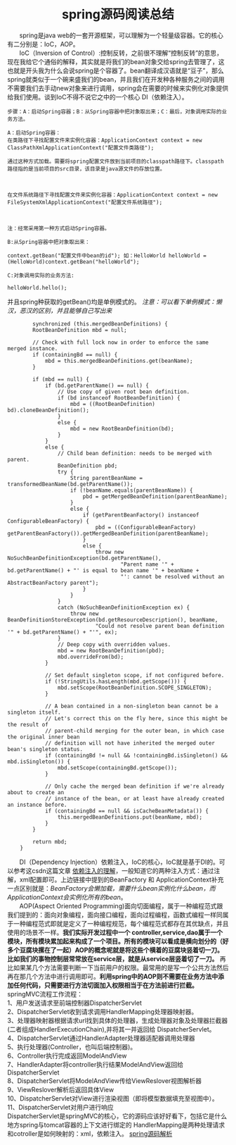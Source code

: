 # <center>spring源码阅读总结</center> 
&#160; &#160; &#160; &#160;spring是java web的一套开源框架，可以理解为一个轻量级容器。它的核心有二分别是：IoC，AOP。  
&#160; &#160; &#160; &#160;IoC（Inversion of Control）:控制反转，之前很不理解“控制反转”的意思，现在我给它个通俗的解释，其实就是将我们的bean对象交给spring去管理了，这也就是开头我为什么会说spring是个容器了。bean翻译成汉语就是“豆子”，那么spring就类似于一个碗来盛我们的bean，并且我们在开发种各种服务之间的调用不需要我们去手动new对象来进行调用，spring会在需要的时候来实例化对象提供给我们使用。谈到IoC不得不说它之中的一个核心 DI（依赖注入）。  

	步骤：A：启动Spring容器；B：从Spring容器中把对象取出来；C：最后，对象调用实际的业务方法。 

	A：启动Spring容器：
	在类路径下寻找配置文件来实例化容器：ApplicationContext context = new ClassPathXmlApplicationContext("配置文件类路径");

	通过这种方式加载。需要将spring配置文件放到当前项目的classpath路径下。classpath路径指的是当前项目的src目录，该目录是java源文件的存放位置。

 

	在文件系统路径下寻找配置文件来实例化容器：ApplicationContext context = new FileSystemXmlApplicationContext("配置文件系统路径"); 

	

	注：经常采用第一种方式启动Spring容器。

	B:从Spring容器中把对象取出来：

	context.getBean("配置文件中bean的id"); 如：HelloWorld helloWorld = (HelloWorld)context.getBean("helloWorld");

	C:对象调用实际的业务方法:

	helloWorld.hello(); 

 
并且spring种获取的getBean()均是单例模式的。
   <em>注意：可以看下单例模式：懒汉，恶汉的区别，并且能够自己写出来</em>  

			synchronized (this.mergedBeanDefinitions) {
			RootBeanDefinition mbd = null;

			// Check with full lock now in order to enforce the same merged instance.
			if (containingBd == null) {
				mbd = this.mergedBeanDefinitions.get(beanName);
			}

			if (mbd == null) {
				if (bd.getParentName() == null) {
					// Use copy of given root bean definition.
					if (bd instanceof RootBeanDefinition) {
						mbd = ((RootBeanDefinition) bd).cloneBeanDefinition();
					}
					else {
						mbd = new RootBeanDefinition(bd);
					}
				}
				else {
					// Child bean definition: needs to be merged with parent.
					BeanDefinition pbd;
					try {
						String parentBeanName = transformedBeanName(bd.getParentName());
						if (!beanName.equals(parentBeanName)) {
							pbd = getMergedBeanDefinition(parentBeanName);
						}
						else {
							if (getParentBeanFactory() instanceof ConfigurableBeanFactory) {
								pbd = ((ConfigurableBeanFactory) getParentBeanFactory()).getMergedBeanDefinition(parentBeanName);
							}
							else {
								throw new NoSuchBeanDefinitionException(bd.getParentName(),
										"Parent name '" + bd.getParentName() + "' is equal to bean name '" + beanName +
										"': cannot be resolved without an AbstractBeanFactory parent");
							}
						}
					}
					catch (NoSuchBeanDefinitionException ex) {
						throw new BeanDefinitionStoreException(bd.getResourceDescription(), beanName,
								"Could not resolve parent bean definition '" + bd.getParentName() + "'", ex);
					}
					// Deep copy with overridden values.
					mbd = new RootBeanDefinition(pbd);
					mbd.overrideFrom(bd);
				}

				// Set default singleton scope, if not configured before.
				if (!StringUtils.hasLength(mbd.getScope())) {
					mbd.setScope(RootBeanDefinition.SCOPE_SINGLETON);
				}

				// A bean contained in a non-singleton bean cannot be a singleton itself.
				// Let's correct this on the fly here, since this might be the result of
				// parent-child merging for the outer bean, in which case the original inner bean
				// definition will not have inherited the merged outer bean's singleton status.
				if (containingBd != null && !containingBd.isSingleton() && mbd.isSingleton()) {
					mbd.setScope(containingBd.getScope());
				}

				// Only cache the merged bean definition if we're already about to create an
				// instance of the bean, or at least have already created an instance before.
				if (containingBd == null && isCacheBeanMetadata()) {
					this.mergedBeanDefinitions.put(beanName, mbd);
				}
			}

			return mbd;
		}
  
&#160; &#160; &#160; &#160;DI（Dependency Injection）依赖注入，IoC的核心，IoC就是基于DI的。可以参考这csdn这篇文章
[依赖注入的理解](https://blog.csdn.net/z3881006/article/details/53932779)，一般知道它的两种注入方式：通过注解，xml配置即可。上边链接中提到的BeanFactory 和 ApplicationContext补充一点区别就是：<em>BeanFactory会懒加载，需要什么bean实例化什么bean，而ApplicationContext会实例化所有的bean</em>。  
&#160; &#160; &#160; &#160;AOP(Aspect Oriented Programming)面向切面编程，属于一种编程范式跟我们提到的：面向对象编程，面向接口编程，面向过程编程，函数式编程一样同属于一种编程范式即就是定义了一种编程规范，每个编程范式都存在其优缺点，并且使用的场景不一样。<b>我们实际开发过程中一个 controller,service,dao属于一个模块，所有模块累加起来构成了一个项目。所有的模块可以看成是横向划分的（好多个豆腐块摞在了一起）AOP的概念呢就是将这些个横着的豆腐块竖着切一刀。比如我们的事物控制层常常放在service层，就是从service层竖着切了一刀。</b> 再比如果某几个方法需要判断一下当前用户的权限。最常用的是写一个公共方法然后再在那几个方法中进行调用即可。<b>利用spring中的AOP则不需要在业务方法中添加任何代码，只需要进行方法切面加入权限相当于在方法前进行拦截。</b>  
springMVC流程工作流程：  
1、用户发送请求至前端控制器DispatcherServlet   
2、DispatcherServlet收到请求调用HandlerMapping处理器映射器。   
3、处理器映射器根据请求url找到具体的处理器，生成处理器对象及处理器拦截器(二者组成HandlerExecutionChain),并将其一并返回给  DispatcherServlet。   
4、DispatcherServlet通过HandlerAdapter处理器适配器调用处理器     
5、执行处理器(Controller，也叫后端控制器)。   
6、Controller执行完成返回ModelAndView   
7、HandlerAdapter将controller执行结果ModelAndView返回给DispatcherServlet   
8、DispatcherServlet将ModelAndView传给ViewReslover视图解析器   
9、ViewReslover解析后返回具体View   
10、DispatcherServlet对View进行渲染视图（即将模型数据填充至视图中）。   
11、DispatcherServlet对用户进行响应  
DispatcherServlet是springMVC的核心，它的源码应该好好看下，包括它是什么地方spring与tomcat容器的上下文进行绑定的  HandlerMapping是两种处理请求和cotroller是如何映射的：xml，依赖注入。
[spring源码解析](http://www.cnblogs.com/fangjian0423/p/springMVC-dispatcherServlet.html#preface)

 

 


